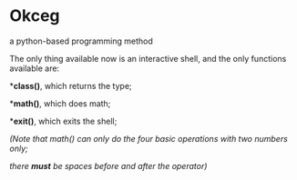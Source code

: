 Okceg
=====

a python-based programming method

The only thing available now is an interactive shell, and the only functions available are:

*<strong>class()</strong>, which returns the type;

*<strong>math()</strong>, which does math;

*<strong>exit()</strong>, which exits the shell;

<em>(Note that math() can only do the four basic operations with two numbers only;</em>

<em>there <strong>must</strong> be spaces before and after the operator)</em>
